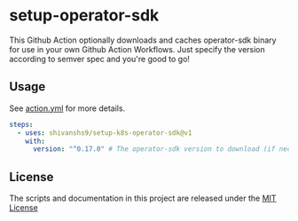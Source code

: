# setup-operator-sdk

This Github Action optionally downloads and caches operator-sdk binary for use in your own Github Action Workflows.
Just specify the version according to semver spec and you're good to go!

## Usage

See [action.yml](action.yml) for more details.

```yaml
steps:
  - uses: shivanshs9/setup-k8s-operator-sdk@v1
    with:
      version: "^0.17.0" # The operator-sdk version to download (if necessary) and use.
```

## License

The scripts and documentation in this project are released under the [MIT License](LICENSE)
